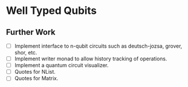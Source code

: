 # Well Typed Qubits

## Further Work

- [ ] Implement interface to n-qubit circuits such as deutsch-jozsa, grover, shor, etc.
- [ ] Implement writer monad to allow history tracking of operations.
- [ ] Implement a quantum circuit visualizer.
- [ ] Quotes for NList.
- [ ] Quotes for Matrix.